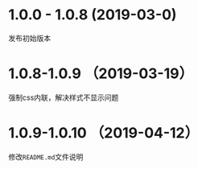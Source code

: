 # 1.0.0 - 1.0.8 (2019-03-0)

发布初始版本

# 1.0.8-1.0.9 （2019-03-19）

强制css内联，解决样式不显示问题

# 1.0.9-1.0.10 （2019-04-12）

修改`README.md`文件说明